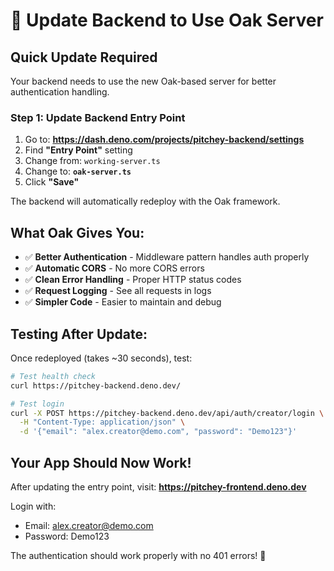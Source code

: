 # 🔄 Update Backend to Use Oak Server

## Quick Update Required

Your backend needs to use the new Oak-based server for better authentication handling.

### Step 1: Update Backend Entry Point

1. Go to: **https://dash.deno.com/projects/pitchey-backend/settings**
2. Find **"Entry Point"** setting
3. Change from: `working-server.ts`
4. Change to: **`oak-server.ts`**
5. Click **"Save"**

The backend will automatically redeploy with the Oak framework.

## What Oak Gives You:

- ✅ **Better Authentication** - Middleware pattern handles auth properly
- ✅ **Automatic CORS** - No more CORS errors
- ✅ **Clean Error Handling** - Proper HTTP status codes
- ✅ **Request Logging** - See all requests in logs
- ✅ **Simpler Code** - Easier to maintain and debug

## Testing After Update:

Once redeployed (takes ~30 seconds), test:

```bash
# Test health check
curl https://pitchey-backend.deno.dev/

# Test login
curl -X POST https://pitchey-backend.deno.dev/api/auth/creator/login \
  -H "Content-Type: application/json" \
  -d '{"email": "alex.creator@demo.com", "password": "Demo123"}'
```

## Your App Should Now Work!

After updating the entry point, visit:
**https://pitchey-frontend.deno.dev**

Login with:
- Email: alex.creator@demo.com
- Password: Demo123

The authentication should work properly with no 401 errors! 🎉